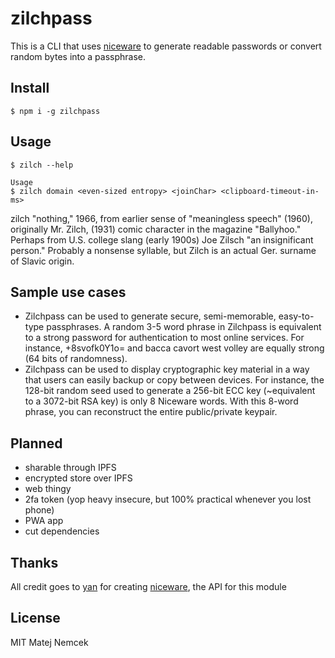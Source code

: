 # zilchpass
This is a CLI that uses [niceware](https://github.com/diracdeltas/niceware) to generate readable passwords or convert random bytes into a passphrase.

## Install
```
$ npm i -g zilchpass
```

## Usage
```
$ zilch --help

Usage
$ zilch domain <even-sized entropy> <joinChar> <clipboard-timeout-in-ms>
```
zilch "nothing," 1966, from earlier sense of "meaningless speech" (1960), originally Mr. Zilch, (1931) comic character in the magazine "Ballyhoo." Perhaps from U.S. college slang (early 1900s) Joe Zilsch "an insignificant person." Probably a nonsense syllable, but Zilch is an actual Ger. surname of Slavic origin.

## Sample use cases

* Zilchpass can be used to generate secure, semi-memorable, easy-to-type passphrases. A random 3-5 word phrase in Zilchpass is equivalent to a strong password for authentication to most online services. For instance, +8svofk0Y1o= and bacca cavort west volley are equally strong (64 bits of randomness).
* Zilchpass can be used to display cryptographic key material in a way that users can easily backup or copy between devices. For instance, the 128-bit random seed used to generate a 256-bit ECC key (~equivalent to a 3072-bit RSA key) is only 8 Niceware words. With this 8-word phrase, you can reconstruct the entire public/private keypair.

## Planned

* sharable through IPFS
* encrypted store over IPFS
* web thingy
* 2fa token (yop heavy insecure, but 100% practical whenever you lost phone)
* PWA app
* cut dependencies

## Thanks

All credit goes to [yan](https://diracdeltas.github.io/) for creating [niceware](https://github.com/diracdeltas/niceware), the API for this module

## License

MIT Matej Nemcek
